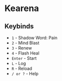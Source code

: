 Kearena
==================================================

Keybinds
--------------------------------------
* `1` - Shadow Word: Pain
* `2` - Mind Blast
* `3` - Renew
* `4` - Flash Heal
* `Enter` - Start
* `L` - Log
* `R` - Reload
* `/ or ?` - Help
